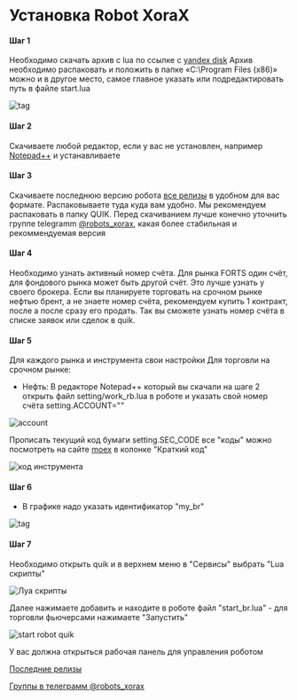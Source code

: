 # Установка Robot XoraX

#### Шаг 1

Необходимо скачать архив с lua по ссылке c [yandex disk](https://yadi.sk/d/55qjoDJaATPYPQ)
Архив необходимо распаковать и положить в папке «C:\Program Files (x86)» можно и в другое место, самое главное указать или подредактировать путь в файле start.lua

![tag](https://raw.githubusercontent.com/koras/robot_xorax/master/images/readme/lua_yandex.PNG)


#### Шаг 2
Скачиваете любой редактор, если у вас не установлен, например [Notepad++](https://notepad-plus-plus.org/downloads/) и устанавливаете


#### Шаг 3
Скачиваете последнюю версию робота [все релизы](https://github.com/koras/robot_xorax/releases) в удобном для вас формате. Распаковываете туда куда вам удобно. Мы рекомендуем распаковать в папку QUIK. Перед скачиванием лучше конечно уточнить группе telegramm  [@robots_xorax](https://t.me/robots_xorax), какая более стабильная и рекоммендуемая версия


#### Шаг 4
Необходимо узнать активный номер счёта.
Для рынка FORTS один счёт, для фондового рынка может быть другой счёт. Это лучше узнать у своего брокера. Если вы планируете торговать на срочном рынке нефтью брент, а не знаете номер счёта, рекомендуем купить 1 контракт, после а после сразу его продать. Так вы сможете узнать номер счёта в списке заявок или сделок в quik.


#### Шаг 5
Для каждого рынка и инструмента свои настройки
Для торговли на срочном рынке: 

 - Нефть:
В редакторе Notepad++ который вы скачали на шаге 2 открыть файл setting/work_rb.lua в роботе и указать свой номер счёта
 setting.ACCOUNT=""

![account](https://raw.githubusercontent.com/koras/robot_xorax/master/images/readme/accounts.PNG)

Прописать текущий код бумаги setting.SEC_CODE 
все "коды" можно посмотреть на сайте [moex](https://www.moex.com/ru/derivatives/contracts.aspx?p=act) в колонке "Краткий код"

 
![код инструмента](https://raw.githubusercontent.com/koras/robot_xorax/master/images/readme/code_instrument.PNG)

#### Шаг 6
- В графике надо указать идентификатор "my_br"
 
![tag](https://raw.githubusercontent.com/koras/robot_xorax/master/images/readme/tag.PNG)

#### Шаг 7
Необходимо открыть quik и в верхнем меню в "Cервисы" выбрать "Lua скрипты"

![Луа скрипты](https://raw.githubusercontent.com/koras/robot_xorax/master/images/readme/quik_lua_script.PNG)

Далее нажимаете добавить и находите в роботе файл "start_br.lua" - для торговли фьючерсами нажимаете "Запустить"

![start robot quik](https://raw.githubusercontent.com/koras/robot_xorax/master/images/readme/add_quik_robot.PNG)
  

У вас должна открыться рабочая панель для управления роботом




[Последние релизы](https://github.com/koras/robot_xorax/releases)

[Группы в телеграмм @robots_xorax](https://t.me/robots_xorax)

